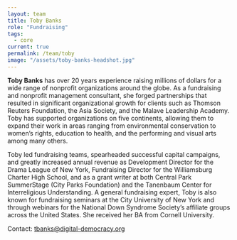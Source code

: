 ```yaml
---
layout: team
title: Toby Banks
role: "Fundraising"
tags:
  - core
current: true
permalink: /team/toby
image: "/assets/toby-banks-headshot.jpg"
---
```

**Toby Banks** has over 20 years experience raising millions of dollars for a wide range of nonprofit organizations around the globe. As a fundraising and nonprofit management consultant, she forged partnerships that resulted in significant organizational growth for clients such as Thomson Reuters Foundation, the Asia Society, and the Malave Leadership Academy. Toby has supported organizations on five continents, allowing them to expand their work in areas ranging from environmental conservation to women’s rights, education to health, and the performing and visual arts among many others.

Toby led fundraising teams, spearheaded successful capital campaigns, and greatly increased annual revenue as Development Director for the Drama League of New York, Fundraising Director for the Williamsburg Charter High School, and as a grant writer at both Central Park SummerStage (City Parks Foundation) and the Tanenbaum Center for Interreligious Understanding. A general fundraising expert, Toby is also known for fundraising seminars at the City University of New York and through webinars for the National Down Syndrome Society’s affiliate groups across the United States.  She received her BA from Cornell University.

Contact: [tbanks@digital-democracy.org](mailto:tbanks@digital-democracy.org)
